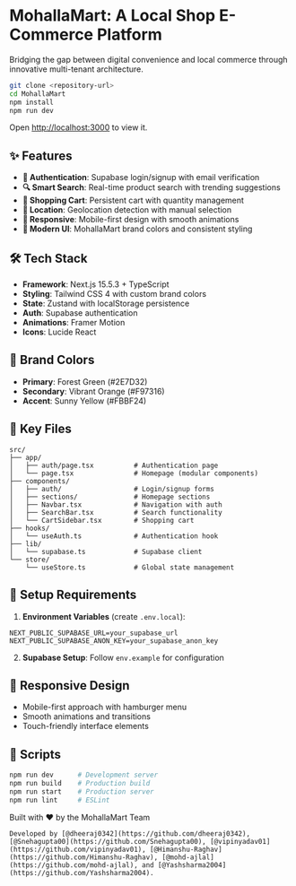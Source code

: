 # MohallaMart: A Local Shop E-Commerce Platform

Bridging the gap between digital convenience and local commerce through innovative multi-tenant architecture.

```bash
git clone <repository-url>
cd MohallaMart
npm install
npm run dev
```

Open [http://localhost:3000](http://localhost:3000) to view it.

## ✨ Features

- **🔐 Authentication**: Supabase login/signup with email verification
- **🔍 Smart Search**: Real-time product search with trending suggestions
- **🛒 Shopping Cart**: Persistent cart with quantity management
- **📍 Location**: Geolocation detection with manual selection
- **📱 Responsive**: Mobile-first design with smooth animations
- **🎨 Modern UI**: MohallaMart brand colors and consistent styling

## 🛠️ Tech Stack

- **Framework**: Next.js 15.5.3 + TypeScript
- **Styling**: Tailwind CSS 4 with custom brand colors
- **State**: Zustand with localStorage persistence
- **Auth**: Supabase authentication
- **Animations**: Framer Motion
- **Icons**: Lucide React

## 🎨 Brand Colors

- **Primary**: Forest Green (#2E7D32)
- **Secondary**: Vibrant Orange (#F97316)
- **Accent**: Sunny Yellow (#FBBF24)

## 📁 Key Files

```
src/
├── app/
│   ├── auth/page.tsx          # Authentication page
│   └── page.tsx               # Homepage (modular components)
├── components/
│   ├── auth/                  # Login/signup forms
│   ├── sections/              # Homepage sections
│   ├── Navbar.tsx             # Navigation with auth
│   ├── SearchBar.tsx          # Search functionality
│   └── CartSidebar.tsx        # Shopping cart
├── hooks/
│   └── useAuth.ts             # Authentication hook
├── lib/
│   └── supabase.ts            # Supabase client
└── store/
    └── useStore.ts            # Global state management
```

## 🔧 Setup Requirements

1. **Environment Variables** (create `.env.local`):
```env
NEXT_PUBLIC_SUPABASE_URL=your_supabase_url
NEXT_PUBLIC_SUPABASE_ANON_KEY=your_supabase_anon_key
```

2. **Supabase Setup**: Follow `env.example` for configuration

## 📱 Responsive Design

- Mobile-first approach with hamburger menu
- Smooth animations and transitions
- Touch-friendly interface elements

## 🚀 Scripts

```bash
npm run dev      # Development server
npm run build    # Production build
npm run start    # Production server
npm run lint     # ESLint
```

Built with ❤️ by the MohallaMart Team

```
Developed by [@dheeraj0342](https://github.com/dheeraj0342), [@Snehagupta00](https://github.com/Snehagupta00), [@vipinyadav01](https://github.com/vipinyadav01), [@Himanshu-Raghav](https://github.com/Himanshu-Raghav), [@mohd-ajlal](https://github.com/mohd-ajlal), and [@Yashsharma2004](https://github.com/Yashsharma2004).
```